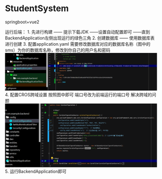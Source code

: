 # StudentSystem
springboot+vue2

运行后端：
    1. 先进行构建 —— 提示下载JDK ——设置自动配置即可 ——直到BackendApplication左侧出现运行的绿色三角
    2. 创建数据库 —— 使用数据库表进行创建 
    3. 配置application.yaml 需要修改数据库对应的数据库名称（图中的sms）为你的数据库名称，修改到你自己的用户名和密码
    ![alt text](image-1.png)
    4. 配置CROS跨域设置 按照图中即可 端口号改为前端运行的端口号 解决跨域的问题
    ![alt text](image.png)
    5. 运行BackendApplication即可  